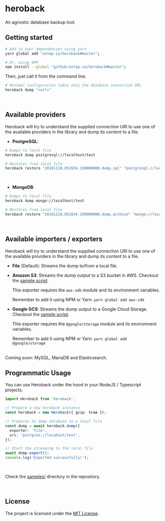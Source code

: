 heroback
========

An agnostic database backup tool.


## Getting started

```bash
# Add to your dependencies using yarn
yarn global add "nxtep-io/heroback#master";

# Or, using NPM
npm install --global "github:nxtep-io/heroback#master";
```

Then, just call it from the command line.

```bash
# Minimal configuration takes only the database connection URL
heroback dump "<url>"
```
<br />

## Available providers

Heroback will try to understand the supplied connection URI to use one of the available providers in the library and dump its content to a file.

* **PostgreSQL**:

```bash
# Dumps to local file
heroback dump postgresql://localhost/test

# Restores from local file
heroback restore "20181118.052834.298000000.dump.sql" "postgresql://localhost/test";
```
<br />

* **MongoDB**:

```bash
# Dumps to local file
heroback dump mongo://localhost/test

# Restores from local file
heroback restore "20181118.052834.298000000.dump.archive" "mongo://localhost/test";
```
<br />

## Available importers / exporters

Heroback will try to understand the supplied connection URI to use one of the available providers in the library and dump its content to a file.

* **File** (Default): Streams the dump to/from a local file.

* **Amazon S3**: Streams the dump output to a S3 bucket in AWS. Checkout the [sample script](https://github.com/nxtep-io/heroback/blob/master/samples/pg_aws_dump.ts).

    This exporter requires the ```aws-sdk``` module and its environment variables.

    Remember to add it using NPM or Yarn: ```yarn global add aws-sdk```

* **Google GCS**: Streams the dump output to a Google Cloud Storage. Checkout the [sample script](https://github.com/nxtep-io/heroback/blob/master/samples/pg_gcp_dump.ts).

    This exporter requires the ```@google/storage``` module and its environment variables.

    Remember to add it using NPM or Yarn: ```yarn global add @google/storage```

<br />
Coming soon: MySQL, MariaDB and Elasticsearch.
<br />

## Programmatic Usage

You can use Heroback under the hood in your NodeJS / Typescript projects.

```typescript
import Heroback from 'heroback';

// Prepare a new heroback instance
const heroback = new Heroback({ gzip: true });

// Prepares to dump database to a local file
const dump = await heroback.dump({
  exporter: 'file',
  uri: 'postgres://locahost/test',
});

// Start the streaming to the local file
await dump.export();
console.log('Exported successfully!');
```
<br />

Check the [samples/](https://github.com/nxtep-io/heroback/tree/master/samples) directory in the repository.

<br />

## License

The project is licensed under the [MIT License](./LICENSE.md).
